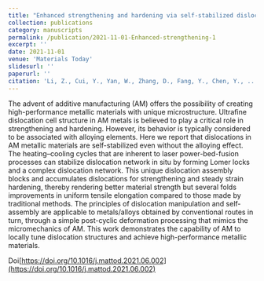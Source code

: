 ```yaml
---
title: "Enhanced strengthening and hardening via self-stabilized dislocation network in additively manufactured metals"
collection: publications
category: manuscripts
permalink: /publication/2021-11-01-Enhanced-strengthening-1
excerpt: ''
date: 2021-11-01
venue: 'Materials Today'
slidesurl: ''
paperurl: ''
citation: 'Li, Z., Cui, Y., Yan, W., Zhang, D., Fang, Y., Chen, Y., ... & Wang, Y. M. (2021). Enhanced strengthening and hardening via self-stabilized dislocation network in additively manufactured metals. Materials Today, 50, 79-88.'
---
```


The advent of additive manufacturing (AM) offers the possibility of creating high-performance metallic materials with unique microstructure. Ultrafine dislocation cell structure in AM metals is believed to play a critical role in strengthening and hardening. However, its behavior is typically considered to be associated with alloying elements. Here we report that dislocations in AM metallic materials are self-stabilized even without the alloying effect. The heating–cooling cycles that are inherent to laser power-bed-fusion processes can stabilize dislocation network in situ by forming Lomer locks and a complex dislocation network. This unique dislocation assembly blocks and accumulates dislocations for strengthening and steady strain hardening, thereby rendering better material strength but several folds improvements in uniform tensile elongation compared to those made by traditional methods. The principles of dislocation manipulation and self-assembly are applicable to metals/alloys obtained by conventional routes in turn, through a simple post-cyclic deformation processing that mimics the micromechanics of AM. This work demonstrates the capability of AM to locally tune dislocation structures and achieve high-performance metallic materials.

Doi[https://doi.org/10.1016/j.mattod.2021.06.002](https://doi.org/10.1016/j.mattod.2021.06.002)
